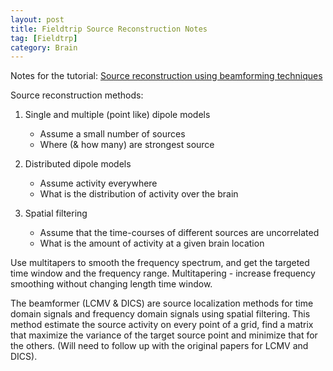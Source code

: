 ```yaml
---
layout: post
title: Fieldtrip Source Reconstruction Notes
tag: [Fieldtrp]
category: Brain
---
```


Notes for the tutorial: [Source reconstruction using beamforming techniques](https://www.youtube.com/watch?v=pE0WAKd_Ve4)

Source reconstruction methods:

1. Single and multiple (point like) dipole models
	- Assume a small number of sources
	- Where (& how many) are strongest source

2. Distributed dipole models
	- Assume activity everywhere
	- What is the distribution of activity over the brain

3. Spatial filtering
	- Assume that the time-courses of different sources are uncorrelated
	- What is the amount of activity at a given brain location

Use multitapers to smooth the frequency spectrum, and get the targeted time window and the frequency range. Multitapering - increase frequency smoothing without changing length time window.

The beamformer (LCMV & DICS) are source localization methods for time domain signals and frequency domain signals using spatial filtering. This method estimate the source activity on every point of a grid, find a matrix that maximize the variance of the target source point and minimize that for the others. (Will need to follow up with the original papers for LCMV and DICS).



<!--stackedit_data:
eyJoaXN0b3J5IjpbOTg4NjExNTQzLDIwNDU0MDY0NDcsMjc1Nj
Y3OTU4LC01NTMzODk2LC0xNTUwMzE0NDQyXX0=
-->